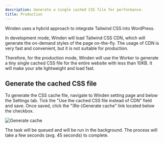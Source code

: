 ```yaml
---
description: Generate a single cached CSS file for performance.
title: Production
---
```


Winden uses a hybrid approach to integrate Tailwind CSS into WordPress.

In development mode, Winden will load Tailwind CSS CDN, which will generate the on-demand styles of the page on-the-fly. The usage of CDN is very fast and convenient, but it is not suitable for production.

Therefore, for the production mode, Winden will use the Worker to generate a tiny single cached CSS file for the entire website with less than 10KB. It will make your site lightweight and load fast.

## Generate the cached CSS file

To generate the CSS cache file, navigate to Winden setting page and below the Settings tab. Tick the "Use the cached CSS file instead of CDN" field and save. Once saved, click the "(Re-)Generate cache" link located below the checkbox.

![Generate cache](/img/generate-cache.png)

The task will be queued and will be run in the background. The process will take a few seconds (avg. 45 seconds) to complete.